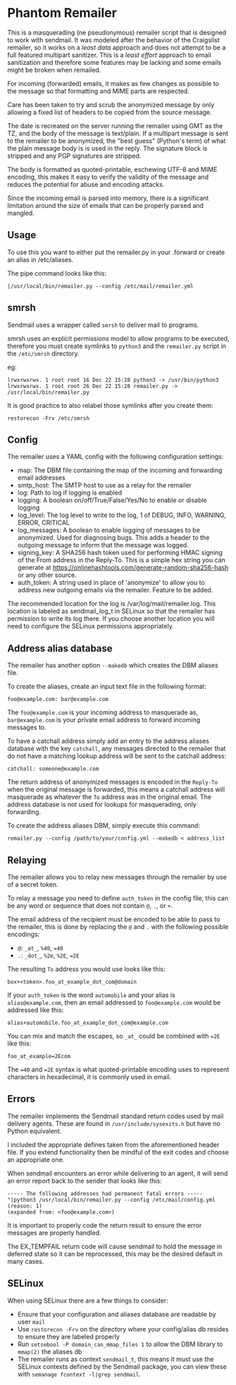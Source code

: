 # Phantom Remailer

This is a masquerading (ne pseudonymous) remailer script that is designed to
work with sendmail.  It was modeled after the behavior of the Craigslist
remailer, so it works on a _least data_ approach and does not attempt to be
a full featured multipart sanitizer.  This is a _least effort_ approach to
email sanitization and therefore some features may be lacking and some emails
might be broken when remailed.

For incoming (forwarded) emails, it makes as few changes as possible to the message
so that formatting and MIME parts are respected.

Care has been taken to try and scrub the anonymized message
by only allowing a fixed list of headers to be copied from the source message.

The date is recreated on the server running the remailer using GMT as the TZ, and
the body of the message is text/plain.  If a multipart message is sent to the
remailer to be anonymized, the "best guess" (Python's term) of what the plain
message body is is used in the reply.  The signature block is stripped and any
PGP signatures are stripped.

The body is formatted as quoted-printable, eschewing UTF-8 and MIME encoding, this
makes it easy to verify the validity of the message and reduces the potential
for abuse and encoding attacks.

Since the incoming email is parsed into memory, there is a significant limitation
around the size of emails that can be properly parsed and mangled.

## Usage
To use this you want to either put the remailer.py in your .forward or create an
alias in /etc/aliases.

The pipe command looks like this:

`|/usr/local/bin/remailer.py --config /etc/mail/remailer.yml`

## smrsh

Sendmail uses a wrapper called `smrsh` to deliver mail to programs.

smrsh uses an explicit permissions model to allow programs to be executed, therefore
you must create symlinks to `python3` and the `remailer.py` script in the
`/etc/smrsh` directory.

eg:

```
lrwxrwxrwx. 1 root root 16 Dec 22 15:28 python3 -> /usr/bin/python3
lrwxrwxrwx. 1 root root 26 Dec 22 15:28 remailer.py -> /usr/local/bin/remailer.py
```

It is good practice to also relabel those symlinks after you create them:

`restorecon -Frv /etc/smrsh`

## Config
The remailer uses a YAML config with the following configuration settings:

- map: The DBM file containing the map of the incoming and forwarding email
addresses
- smtp_host: The SMTP host to use as a relay for the remailer
- log: Path to log if logging is enabled
- logging: A boolean on/off/True/False/Yes/No to enable or disable logging
- log_level: The log level to write to the log, 1 of DEBUG, INFO, WARNING, ERROR, CRITICAL
- log_messages: A boolean to enable logging of messages to be anonymized.  Used for diagnosing bugs.  This adds a header to the outgoing message to inform that the message was logged.
- signing_key: A SHA256 hash token used for performing HMAC signing of the From address in the Reply-To.  This is a simple hex string you can generate at https://onlinehashtools.com/generate-random-sha256-hash or any other source.
- auth_token: A string used in place of 'anonymize' to allow you to address new outgoing emails via the remailer.  Feature to be added.

The recommended location for the log is /var/log/mail/remailer.log.  This location is labeled as sendmail_log_t in SELinux so that the remailer has permission to write its log there.  If you choose another location you will need to configure the SELinux permissions appropriately.

## Address alias database
The remailer has another option `--makedb` which creates the DBM aliases file.

To create the aliases, create an input text file in the following format:

```
foo@example.com: bar@example.com
```

The `foo@example.com` is your incoming address to masquerade as,
`bar@example.com` is your private email address to forward incoming messages to.

To have a catchall address simply add an entry to the address aliases database
with the key `catchall`, any messages directed to the remailer that do not have
a matching lookup address will be sent to the catchall address:

```
catchall: someone@example.com
```

The return address of anonymized messages is encoded in the `Reply-To` when the
original message is forwarded, this means a catchall address will masquerade
as whatever the `To` address was in the original email.  The address database
is not used for lookups for masquerading, only forwarding.

To create the address aliases DBM, simply execute this command:

`remailer.py --config /path/to/your/config.yml --makedb < address_list`

## Relaying
The remailer allows you to relay new messages through the remailer by use of a secret
token.

To relay a message you need to define `auth_token` in the config file, this can be
any word or sequence that does not contain `@`, `.`, or `+`.

The email address of the recipient must be encoded to be able to pass to the remailer,
this is done by replacing the `@` and `.` with the following possible encodings:

- `@`: `_at_`, `%40`, `=40`
- `.`: `_dot_`, `%2e`, `%2E`, `=2E`

The resulting `To` address you would use looks like this:

`box+<token>.foo_at_example_dot_com@domain`

If your `auth_token` is the word `automobile` and your alias is `alias@example.com`, then
an email addressed to `foo@example.com` would be addressed like this:

`alias+automobile.foo_at_example_dot_com@example.com`

You can mix and match the escapes, so `_at_` could be combined with `=2E` like this:

`foo_at_example=2Ecom`

The `=40` and `=2E` syntax is what quoted-printable encoding uses to represent characters
in hexadecimal, it is commonly used in email.

## Errors
The remailer implements the Sendmail standard return codes used by mail delivery
agents.  These are found in `/usr/include/sysexits.h` but have no Python
equivalent.

I included the appropriate defines taken from the aforementioned header file.
If you extend functionality then be mindful of the exit codes and choose an
appropriate one.

When sendmail encounters an error while delivering to an agent, it will send an
error report back to the sender that looks like this:

```
----- The following addresses had permanent fatal errors -----
"|python3 /usr/local/bin/remailer.py --config /etc/mail/config.yml (reason: 1)
(expanded from: <foo@example.com>)
```

It is important to properly code the return result to ensure the error messages
are properly handled.

The EX_TEMPFAIL return code will cause sendmail to hold the message in deferred
state so it can be reprocessed, this may be the desired default in many cases.

## SELinux
When using SELinux there are a few things to consider:
- Ensure that your configuration and aliases database are readable by user `mail`
- Use `restorecon -Frv` on the directory where your config/alias db resides to ensure they are labeled properly
- Run `setsebool -P domain_can_mmap_files 1` to allow the DBM library to `mmap(2)` the aliases db
- The remailer runs as context `sendmail_t`, this means it must use the SELinux contexts defined by the Sendmail package, you can view these with `semanage fcontext -l|grep sendmail`.